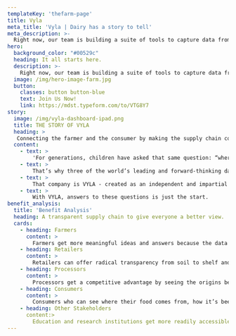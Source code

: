 ```yaml
---
templateKey: 'thefarm-page'
title: Vyla
meta_title: 'Vyla | Dairy has a story to tell'
meta_description: >-
  Right now, our team is building a suite of tools to capture data from the farm out with a strategy to remove silos and scale so all participants along the dairy chain get new value, insight and efficiency.
hero:
  background_color: "#00529c"
  heading: It all starts here.
  description: >-
    Right now, our team is building a suite of tools to capture data from the farm out with a strategy to remove silos and scale so all participants along the dairy chain get new value, insight and efficiency.
  image: /img/hero-image-farm.jpg
  button:
    classes: button button-blue
    text: Join Us Now!
    link: https://mdst.typeform.com/to/VTG8Y7
story:
  image: /img/vyla-dashboard-ipad.png
  title: THE STORY OF VYLA
  heading: >
   Connecting the farmer and the consumer by making the supply chain completely transparent.
  content:
    - text: >
        'For generations, children have asked that same question: “where does milk come from?” One answer has always sufficed: “from cows.” But that’s not enough anymore. Consumers want to know the real origins of their food. And those who supply it have a message - Doing dairy means doing good.'
    - text: >
        That’s why three of the world’s leading and forward-thinking dairy companies - Nestle, Land O’ Lakes and Lely Group - have partnered to raise the standard for the industry. Together with launch partner Nestlé, they bring their individual strengths to the creation of a new and entirely different technology company.
    - text: >
        That company is VYLA - created as an independent and impartial accelerator of transparency, sustainability and innovation in the dairy industry. After all, the new questions are entirely fair. Where was the farm? How were the cows treated? How was this milk processed? Has anything been added? Were sustainable practices used? How did it get to my store?
    - text: >
        With VYLA, answers to these questions is just the start.
benefit_analysis:
  title: 'Benefit Analysis'
  heading: A transparent supply chain to give everyone a better view.
  cards:
    - heading: Farmers
      content: >
        Farmers get more meaningful ideas and answers because the data that inspires those ideas are industry-wide, whichtakerisk out of changing farming practices.
    - heading: Retailers
      content: >
        Retailers can offer radical transparency from soil to shelf and everywhere in between, so customers know every product’story,and have new reason to be loyal shoppers.
    - heading: Processors
      content: >
        Processors get a competitive advantage by seeing the origins behind their ingredients, so they can improve mix ratiosefficiencies and create products that are better suited to consumer tastes.
    - heading: Consumers
      content: >
        Consumers who can see where their food comes from, how it’s been produced, and what impacts its’ having on sustainability and the environment are more brand loyal.
    - heading: Other Stakeholders
      content:>
        Education and research institutions get more readily accessible data and information to help unlock progress and innovation in the industry.
---
```

